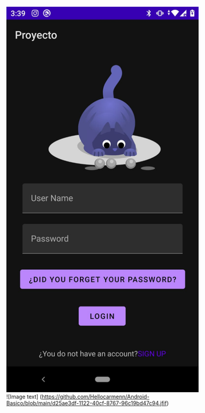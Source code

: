 ![Image text](https://github.com/Hellocarmenn/Android-Basico/blob/main/7a4d4b35-6638-46bf-ba5a-09f1ce3a66db.jfif)
![Image text] (https://github.com/Hellocarmenn/Android-Basico/blob/main/d25ae3df-1122-40cf-8767-96c19bd47c94.jfif)
